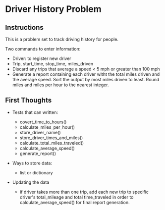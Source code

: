 # Driver History Problem
## Instructions
This is a problem set to track driving history for people.

Two commands to enter information:
- Driver: to register new driver
- Trip, start_time, stop_time, miles_driven
- Discard any trips that average a speed < 5 mph or greater than 100 mph
- Generate a report containing each driver witht the total miles driven and the average speed. Sort the output by most miles driven to least. Round miles and miles per hour to the nearest integer.


## First Thoughts
- Tests that can written:
    - covert_time_to_hours()
    - calculate_miles_per_hour()
    - store_driver_name()
    - store_driver_times_and_miles()
    - calculate_total_miles_traveled()
    - calculate_average_speed()
    - generate_report()

- Ways to store data:
    - list or dictionary

- Updating the data
    - if driver takes more than one trip, add each new trip to specific driver's total_mileage and total time_traveled in order to calculate_average_speed() for final report generation.